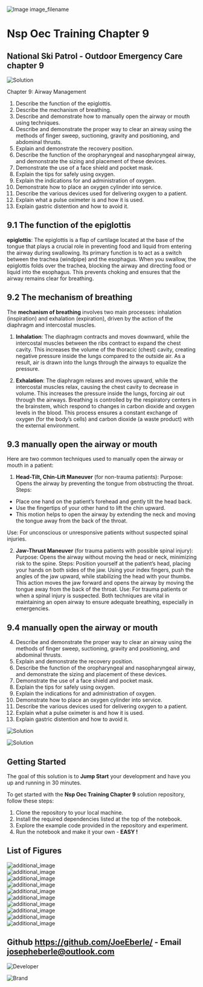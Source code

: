 ![Image image_filename](solution_sign.png)
    
# Nsp Oec Training Chapter 9 

## National Ski Patrol - Outdoor Emergency Care chapter 9

    
![Solution](code.png)

    
Chapter 9: Airway Management

1. Describe the function of the epiglottis.
2. Describe the mechanism of breathing.
3. Describe and demonstrate how to manually open the airway or mouth using techniques.
4. Describe and demonstrate the proper way to clear an airway using the methods of finger sweep, suctioning, gravity and positioning, and abdominal thrusts.
5. Explain and demonstrate the recovery position.
6. Describe the function of the oropharyngeal and nasopharyngeal airway, and demonstrate the sizing and placement of these devices.
7. Demonstrate the use of a face shield and pocket mask.
8. Explain the tips for safely using oxygen.
9. Explain the indications for and administration of oxygen.
10. Demonstrate how to place an oxygen cylinder into service.
11. Describe the various devices used for delivering oxygen to a patient.
12. Explain what a pulse oximeter is and how it is used.
13. Explain gastric distention and how to avoid it.


## 9.1 The function of the epiglottis
**epiglottis**: The epiglottis is a flap of cartilage located at the base of the tongue that plays a crucial role in preventing food and liquid from entering the airway during swallowing. Its primary function is to act as a switch between the trachea (windpipe) and the esophagus.
When you swallow, the epiglottis folds over the trachea, blocking the airway and directing food or liquid into the esophagus. This prevents choking and ensures that the airway remains clear for breathing.


## 9.2 The mechanism of breathing
The **mechanism of breathing** involves two main processes: inhalation (inspiration) and exhalation (expiration), driven by the action of the diaphragm and intercostal muscles.

1. **Inhalation**: The diaphragm contracts and moves downward, while the intercostal muscles between the ribs contract to expand the chest cavity.
This increases the volume of the thoracic (chest) cavity, creating negative pressure inside the lungs compared to the outside air.
As a result, air is drawn into the lungs through the airways to equalize the pressure.

2. **Exhalation**: The diaphragm relaxes and moves upward, while the intercostal muscles relax, causing the chest cavity to decrease in volume.
This increases the pressure inside the lungs, forcing air out through the airways.
Breathing is controlled by the respiratory centers in the brainstem, which respond to changes in carbon dioxide and oxygen levels in the blood. This process ensures a constant exchange of oxygen (for the body’s cells) and carbon dioxide (a waste product) with the external environment.


## 9.3 manually open the airway or mouth
Here are two common techniques used to manually open the airway or mouth in a patient:

1. **Head-Tilt, Chin-Lift Maneuver** (for non-trauma patients):
Purpose: Opens the airway by preventing the tongue from obstructing the throat.
Steps:
- Place one hand on the patient’s forehead and gently tilt the head back.
- Use the fingertips of your other hand to lift the chin upward.
- This motion helps to open the airway by extending the neck and moving the tongue away from the back of the throat.

Use: For unconscious or unresponsive patients without suspected spinal injuries.


2. **Jaw-Thrust Maneuver** (for trauma patients with possible spinal injury):
Purpose: Opens the airway without moving the head or neck, minimizing risk to the spine.
Steps:
Position yourself at the patient’s head, placing your hands on both sides of the jaw.
Using your index fingers, push the angles of the jaw upward, while stabilizing the head with your thumbs.
This action moves the jaw forward and opens the airway by moving the tongue away from the back of the throat.
Use: For trauma patients or when a spinal injury is suspected.
Both techniques are vital in maintaining an open airway to ensure adequate breathing, especially in emergencies.



## 9.4 manually open the airway or mouth
4. Describe and demonstrate the proper way to clear an airway using the methods of finger sweep, suctioning, gravity and positioning, and abdominal thrusts.
5. Explain and demonstrate the recovery position.
6. Describe the function of the oropharyngeal and nasopharyngeal airway, and demonstrate the sizing and placement of these devices.
7. Demonstrate the use of a face shield and pocket mask.
8. Explain the tips for safely using oxygen.
9. Explain the indications for and administration of oxygen.
10. Demonstrate how to place an oxygen cylinder into service.
11. Describe the various devices used for delivering oxygen to a patient.
12. Explain what a pulse oximeter is and how it is used.
13. Explain gastric distention and how to avoid it.






![Solution](code.png)

    
![Solution](code.png)

    
## Getting Started

The goal of this solution is to **Jump Start** your development and have you up and running in 30 minutes. 

To get started with the **Nsp Oec Training Chapter 9** solution repository, follow these steps:
1. Clone the repository to your local machine.
2. Install the required dependencies listed at the top of the notebook.
3. Explore the example code provided in the repository and experiment.
4. Run the notebook and make it your own - **EASY !**
    
## List of Figures
 ![additional_image](airway_anatomy.png)  <br>![additional_image](assist_with_inhaler.png)  <br>![additional_image](barrier_device_for_rescue_breathing.png)  <br>![additional_image](indications_for_supplimental_oxygen.png)  <br>![additional_image](naso_airway.png)  <br>![additional_image](nomal_breath_rates.png)  <br>![additional_image](NSP_OEC_Training_Chapter_9.png)  <br>![additional_image](opening_airway.png)  <br>![additional_image](oro_mouth_airway.png)  <br>![additional_image](pulse_oximetry.png)  <br>
    

## Github https://github.com/JoeEberle/ - Email  josepheberle@outlook.com 
    
![Developer](developer.png)

![Brand](brand.png)
    